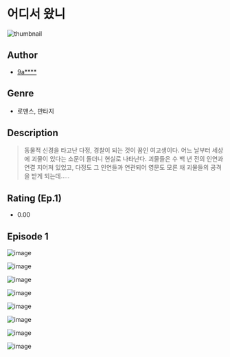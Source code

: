 # 어디서 왔니
![thumbnail](https://image-comic.pstatic.net/user_contents_data/challenge_comic/2023/05/23/upload_3559030320012867633_480x623.jpeg)

## Author
- [9a****](https://comic.naver.com/artistTitle?id=366858)

## Genre
- 로맨스, 판타지

## Description
> 동물적 신경을 타고난 다정, 경찰이 되는 것이 꿈인 여고생이다. 어느 날부터 세상에 괴물이 있다는 소문이 돌더니 현실로 나타난다. 괴물들은 수 백 년 전의 인연과 연결 지어져 있었고, 다정도 그 인연들과 연관되어 영문도 모른 채 괴물들의 공격을 받게 되는데.....


## Rating (Ep.1)
- 0.00

## Episode 1
![image](https://image-comic.pstatic.net/user_contents_data/challenge_comic/2023/05/23/366858/upload_3472947351459553892.jpeg)

![image](https://image-comic.pstatic.net/user_contents_data/challenge_comic/2023/05/23/366858/upload_3473172936728524131.jpeg)

![image](https://image-comic.pstatic.net/user_contents_data/challenge_comic/2023/05/23/366858/upload_7149854942166266420.jpeg)

![image](https://image-comic.pstatic.net/user_contents_data/challenge_comic/2023/05/23/366858/upload_3559025922053386851.jpeg)

![image](https://image-comic.pstatic.net/user_contents_data/challenge_comic/2023/05/23/366858/upload_7364569781236687459.jpeg)

![image](https://image-comic.pstatic.net/user_contents_data/challenge_comic/2023/05/23/366858/upload_3486740922428961329.jpeg)

![image](https://image-comic.pstatic.net/user_contents_data/challenge_comic/2023/05/23/366858/upload_7004565484144374073.jpeg)

![image](https://image-comic.pstatic.net/user_contents_data/challenge_comic/2023/05/23/366858/upload_7162243169721332785.jpeg)
